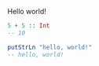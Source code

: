 Hello world!

```haskell
5 + 5 :: Int
-- 10
```

```haskell
putStrLn "hello, world!"
-- hello, world!
```
